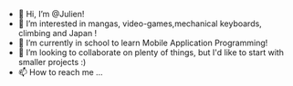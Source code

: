 - 👋 Hi, I’m @Julien!
- 👀 I’m interested in mangas, video-games,mechanical keyboards, climbing and Japan !
- 🌱 I’m currently in school to learn Mobile Application Programming!
- 💞️ I’m looking to collaborate on plenty of things, but I'd like to start with smaller projects :)
- 📫 How to reach me ...

<!---
JulienVillanti/JulienVillanti is a ✨ special ✨ repository because its `README.md` (this file) appears on your GitHub profile.
You can click the Preview link to take a look at your changes.
--->
